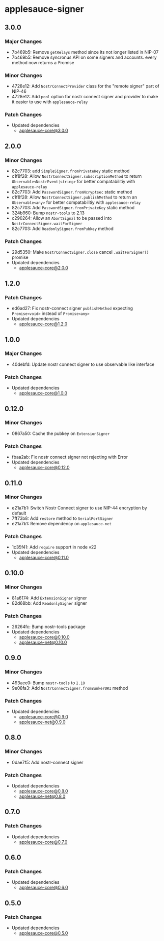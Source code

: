 # applesauce-signer

## 3.0.0

### Major Changes

- 7b469b5: Remove `getRelays` method since its not longer listed in NIP-07
- 7b469b5: Remove syncronus API on some signers and accounts. every method now returns a Promise

### Minor Changes

- 4728e12: Add `NostrConnectProvider` class for the "remote signer" part of NIP-46
- 4728e12: Add `pool` option for nostr connect signer and provider to make it easier to use with `applesauce-relay`

### Patch Changes

- Updated dependencies
  - applesauce-core@3.0.0

## 2.0.0

### Minor Changes

- 82c7703: add `SimpleSigner.fromPrivateKey` static method
- c1f8f28: Allow `NostrConnectSigner.subscriptionMethod` to return `Observable<NostrEvent|string>` for better compatabilitiy with `applesauce-relay`
- 82c7703: Add `PasswordSigner.fromNcryptsec` static method
- c1f8f28: Allow `NostrConnectSigner.publishMethod` to return an `Observable<any>` for better compatabilitiy with `applesauce-relay`
- 82c7703: Add `PasswordSigner.fromPrivateKey` static method
- 324b960: Bump `nostr-tools` to 2.13
- c290264: Allow an `AbortSignal` to be passed into `NostrConnectSigner.waitForSigner`
- 82c7703: Add `ReadonlySigner.fromPubkey` method

### Patch Changes

- 29d5350: Make `NostrConnectSigner.close` cancel `.waitForSigner()` promise
- Updated dependencies
  - applesauce-core@2.0.0

## 1.2.0

### Patch Changes

- ed6ad27: Fix nostr-connect signer `publishMethod` expecting `Promise<void>` instead of `Promise<any>`
- Updated dependencies
  - applesauce-core@1.2.0

## 1.0.0

### Major Changes

- 40debfd: Update nostr connect signer to use observable like interface

### Patch Changes

- Updated dependencies
  - applesauce-core@1.0.0

## 0.12.0

### Minor Changes

- 0867a50: Cache the pubkey on `ExtensionSigner`

### Patch Changes

- fbaa2ab: Fix nostr connect signer not rejecting with Error
- Updated dependencies
  - applesauce-core@0.12.0

## 0.11.0

### Minor Changes

- e21a7b1: Switch Nostr Connect signer to use NIP-44 encryption by default
- 7ff73b8: Add `restore` method to `SerialPortSigner`
- e21a7b1: Remove dependency on `applesauce-net`

### Patch Changes

- 1c35f41: Add `require` support in node v22
- Updated dependencies
  - applesauce-core@0.11.0

## 0.10.0

### Minor Changes

- 81a6174: Add `ExtensionSigner` signer
- 82d68bb: Add `ReadonlySigner` signer

### Patch Changes

- 26264fc: Bump nostr-tools package
- Updated dependencies
  - applesauce-core@0.10.0
  - applesauce-net@0.10.0

## 0.9.0

### Minor Changes

- 493aee0: Bump `nostr-tools` to `2.10`
- 9e08fa3: Add `NostrConnectSigner.fromBunkerURI` method

### Patch Changes

- Updated dependencies
  - applesauce-core@0.9.0
  - applesauce-net@0.9.0

## 0.8.0

### Minor Changes

- 0dae7f5: Add nostr-connect signer

### Patch Changes

- Updated dependencies
  - applesauce-core@0.8.0
  - applesauce-net@0.8.0

## 0.7.0

### Patch Changes

- Updated dependencies
  - applesauce-core@0.7.0

## 0.6.0

### Patch Changes

- Updated dependencies
  - applesauce-core@0.6.0

## 0.5.0

### Patch Changes

- Updated dependencies
  - applesauce-core@0.5.0
